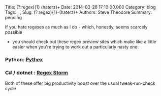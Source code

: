 Title: (?:regex){1} (haterz)+
Date: 2014-03-26 17:10:00.000
Category: blog
Tags: , , 
Slug: (?:regex){1}-(haterz)+
Authors: Steve Theodore
Summary: pending

If you hate regexes as much as I do - which, honestly, seems scarcely possible
- you should check out these regex preview sites which make like a little
easier when you're trying to work out a particularly nasty one:  

### Python: [Pythex](https://pythex.org/)

### C# / dotnet : [Regex Storm](http://regexstorm.net/tester)

Both of these offer big productivity boost over the usual tweak-run-check
cycle


